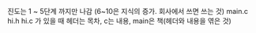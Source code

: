 진도는 1 ~ 5단계 까지만 나감 (6~10은 지식의 증가. 회사에서 쓰면 쓰는 것)
main.c hi.h hi.c 가 있을 때
헤더는 목차, c는 내용, main은 책(헤더와 내용을 엮은 것)